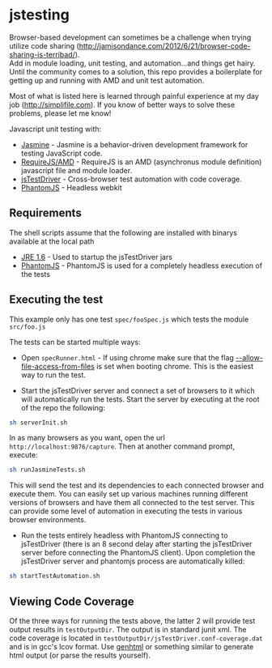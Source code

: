 jstesting
=========
Browser-based development can sometimes be a challenge when trying utilize code sharing (http://jamisondance.com/2012/6/21/browser-code-sharing-is-terribad/).  
Add in module loading, unit testing, and automation...and things get hairy. Until the community comes to a solution, this repo
provides a boilerplate for getting up and running with AMD and unit test automation. 

Most of what is listed here is learned through painful experience at my day job (http://simplifile.com). If you know of better ways to solve these problems, please
let me know!


Javascript unit testing with:
  * [Jasmine](http://pivotal.github.com/jasmine/) - Jasmine is a behavior-driven development framework for testing JavaScript code.
  * [RequireJS/AMD](http://requirejs.org/) - RequireJS is an AMD (asynchronus module definition) javascript file and module loader.
  * [jsTestDriver](https://code.google.com/p/js-test-driver/) - Cross-browser test automation with code coverage.
  * [PhantomJS](http://phantomjs.org/) - Headless webkit

## Requirements
The shell scripts assume that the following are installed with binarys available at the local path
  * [JRE 1.6](http://www.oracle.com/technetwork/java/javase/downloads/index.html) - Used to startup the jsTestDriver jars
  * [PhantomJS](http://phantomjs.org/) - PhantomJS is used for a completely headless execution of the tests

## Executing the test
This example only has one test `spec/fooSpec.js` which tests the module `src/foo.js`

The tests can be started multiple ways:
 * Open `specRunner.html` - If using chrome make sure that the flag [--allow-file-access-from-files](https://src.chromium.org/viewvc/chrome?view=rev&revision=39287) is set when booting chrome.
                          This is the easiest way to run the test.

 * Start the jsTestDriver server and connect a set of browsers to it which will automatically run the tests. Start the server by executing at the root of the repo the following:
~~~ bash
sh serverInit.sh
~~~
In as many browsers as you want, open the url `http://localhost:9876/capture`. Then at another command prompt, execute:
~~~ bash
sh runJasmineTests.sh
~~~
This will send the test and its dependencies to each connected browser and execute them. You can easily set up various machines running different versions of browsers
and have them all connected to the test server. This can provide some level of automation in executing the tests in various browser environments.
 
 * Run the tests entirely headless with PhantomJS connecting to jsTestDriver (there is an 8 second delay after starting the jsTestDriver server before connecting the PhantomJS client). 
   Upon completion the jsTestDriver server and phantomjs process are automatically killed:
~~~ bash
sh startTestAutomation.sh
~~~

## Viewing Code Coverage
Of the three ways for running the tests above, the latter 2 will provide test output results in `testOutputDir`. The output is in standard junit xml. The code coverage is located in `testOutputDir/jsTestDriver.conf-coverage.dat` and is
in gcc's lcov format. Use [genhtml](http://linux.die.net/man/1/genhtml) or something similar to generate html output (or parse the results yourself).